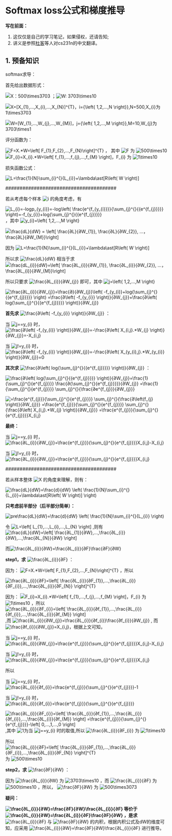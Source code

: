 # Softmax loss公式和梯度推导

**写在前面：**

1. 这仅仅是自己的学习笔记，如果侵权，还请告知;
2. 讲义是参照[杜客](https://zhuanlan.zhihu.com/p/21930884)等人对cs231n的中文翻译。

## **1. 预备知识**

softmax求导：

首先给出数据形式：

![X：500\times3703](https://www.zhihu.com/equation?tex=X%EF%BC%9A500%5Ctimes3703) ；![W: 3703\times10](https://www.zhihu.com/equation?tex=W%3A+3703%5Ctimes10)

![X=[X_{1},…,X_{i},…,X_{N}]^{T}，i={\left\{ 1,2,…,N \right\}},N=500,X_{i}为1\times3703](https://www.zhihu.com/equation?tex=X%3D%5BX_%7B1%7D%2C%E2%80%A6%2CX_%7Bi%7D%2C%E2%80%A6%2CX_%7BN%7D%5D%5E%7BT%7D%EF%BC%8Ci%3D%7B%5Cleft%5C%7B+1%2C2%2C%E2%80%A6%2CN+%5Cright%5C%7D%7D%2CN%3D500%2CX_%7Bi%7D%E4%B8%BA1%5Ctimes3703)

![W=[W_{1},…,W_{j},…,W_{M}]，j={\left\{ 1,2,…,M \right\}},M=10,W_{j}为3703\times1](https://www.zhihu.com/equation?tex=W%3D%5BW_%7B1%7D%2C%E2%80%A6%2CW_%7Bj%7D%2C%E2%80%A6%2CW_%7BM%7D%5D%EF%BC%8Cj%3D%7B%5Cleft%5C%7B+1%2C2%2C%E2%80%A6%2CM+%5Cright%5C%7D%7D%2CM%3D10%2CW_%7Bj%7D%E4%B8%BA3703%5Ctimes1)

评分函数为：

![F=X.*W=\left[ F_{1},F_{2},…,F_{N}\right]^{T}](https://www.zhihu.com/equation?tex=F%3DX.%2AW%3D%5Cleft%5B+F_%7B1%7D%2CF_%7B2%7D%2C%E2%80%A6%2CF_%7BN%7D%5Cright%5D%5E%7BT%7D) ， 其中 ![F](https://www.zhihu.com/equation?tex=F) 为 ![500\times10](https://www.zhihu.com/equation?tex=500%5Ctimes10) ![F_{i}=X_{i}.*W=\left[ f_{1},…,f_{j},…,f_{M} \right]，F_{i}](https://www.zhihu.com/equation?tex=F_%7Bi%7D%3DX_%7Bi%7D.%2AW%3D%5Cleft%5B+f_%7B1%7D%2C%E2%80%A6%2Cf_%7Bj%7D%2C%E2%80%A6%2Cf_%7BM%7D+%5Cright%5D%EF%BC%8CF_%7Bi%7D) 为 ![1\times10](https://www.zhihu.com/equation?tex=1%5Ctimes10)

损失函数公式：

![L=\frac{1}{N}\sum_{i}^{}{L_{i}}+\lambda\ast[R\left( W \right)]](https://www.zhihu.com/equation?tex=L%3D%5Cfrac%7B1%7D%7BN%7D%5Csum_%7Bi%7D%5E%7B%7D%7BL_%7Bi%7D%7D%2B%5Clambda%5Cast%5BR%5Cleft%28+W+%5Cright%29%5D)

\#######################################

若从考虑每个样本 ![i](https://www.zhihu.com/equation?tex=i) 的角度考虑，有

![L_{i}=-logp_{y_{i}}=-log\left( \frac{e^{f_{y_{i}}}}{\sum_{j}^{}{{e^{f_{j}}}}} \right)=-f_{y_{i}}+log{\sum_{j}^{}{{e^{f_{j}}}}}](https://www.zhihu.com/equation?tex=L_%7Bi%7D%3D-logp_%7By_%7Bi%7D%7D%3D-log%5Cleft%28+%5Cfrac%7Be%5E%7Bf_%7By_%7Bi%7D%7D%7D%7D%7B%5Csum_%7Bj%7D%5E%7B%7D%7B%7Be%5E%7Bf_%7Bj%7D%7D%7D%7D%7D+%5Cright%29%3D-f_%7By_%7Bi%7D%7D%2Blog%7B%5Csum_%7Bj%7D%5E%7B%7D%7B%7Be%5E%7Bf_%7Bj%7D%7D%7D%7D%7D) ，其中 ![y_{i}=\left\{ 1,2,…,M \right\}](https://www.zhihu.com/equation?tex=y_%7Bi%7D%3D%5Cleft%5C%7B+1%2C2%2C%E2%80%A6%2CM+%5Cright%5C%7D)

![\frac{dL}{dW} = \left[ \frac{∂L}{∂W_{1}}, \frac{∂L}{∂W_{2}}, …，\frac{∂L}{∂W_{M}}\right]](https://www.zhihu.com/equation?tex=%5Cfrac%7BdL%7D%7BdW%7D+%3D+%5Cleft%5B+%5Cfrac%7B%E2%88%82L%7D%7B%E2%88%82W_%7B1%7D%7D%2C+%5Cfrac%7B%E2%88%82L%7D%7B%E2%88%82W_%7B2%7D%7D%2C+%E2%80%A6%EF%BC%8C%5Cfrac%7B%E2%88%82L%7D%7B%E2%88%82W_%7BM%7D%7D%5Cright%5D)

因为 ![L=\frac{1}{N}\sum_{i}^{}{L_{i}}+\lambda\ast[R\left( W \right)]](https://www.zhihu.com/equation?tex=L%3D%5Cfrac%7B1%7D%7BN%7D%5Csum_%7Bi%7D%5E%7B%7D%7BL_%7Bi%7D%7D%2B%5Clambda%5Cast%5BR%5Cleft%28+W+%5Cright%29%5D)

所以求 ![\frac{dL}{dW}](https://www.zhihu.com/equation?tex=%5Cfrac%7BdL%7D%7BdW%7D) 相当于求 ![\frac{dL_{i}}{dW}=\left[ \frac{∂L_{i}}{∂W_{1}}, \frac{∂L_{i}}{∂W_{2}}, …，\frac{∂L_{i}}{∂W_{M}}\right]](https://www.zhihu.com/equation?tex=%5Cfrac%7BdL_%7Bi%7D%7D%7BdW%7D%3D%5Cleft%5B+%5Cfrac%7B%E2%88%82L_%7Bi%7D%7D%7B%E2%88%82W_%7B1%7D%7D%2C+%5Cfrac%7B%E2%88%82L_%7Bi%7D%7D%7B%E2%88%82W_%7B2%7D%7D%2C+%E2%80%A6%EF%BC%8C%5Cfrac%7B%E2%88%82L_%7Bi%7D%7D%7B%E2%88%82W_%7BM%7D%7D%5Cright%5D)

所以只要求 ![\frac{∂L_{i}}{∂W_{j}}](https://www.zhihu.com/equation?tex=%5Cfrac%7B%E2%88%82L_%7Bi%7D%7D%7B%E2%88%82W_%7Bj%7D%7D) 即可，其中 ![j=\left\{ 1,2,…,M \right\}](https://www.zhihu.com/equation?tex=j%3D%5Cleft%5C%7B+1%2C2%2C%E2%80%A6%2CM+%5Cright%5C%7D)

![\frac{∂L_{i}}{∂W_{j}}=\frac{∂}{∂W_{j}}\left( -f_{y_{i}}+log{\sum_{j}^{}{{e^{f_{j}}}}} \right) =\frac{∂\left( -f_{y_{i}} \right)}{∂W_{j}}+\frac{∂\left( log{\sum_{j}^{}{{e^{f_{j}}}}} \right)}{∂W_{j}}](https://www.zhihu.com/equation?tex=%5Cfrac%7B%E2%88%82L_%7Bi%7D%7D%7B%E2%88%82W_%7Bj%7D%7D%3D%5Cfrac%7B%E2%88%82%7D%7B%E2%88%82W_%7Bj%7D%7D%5Cleft%28+-f_%7By_%7Bi%7D%7D%2Blog%7B%5Csum_%7Bj%7D%5E%7B%7D%7B%7Be%5E%7Bf_%7Bj%7D%7D%7D%7D%7D+%5Cright%29+%3D%5Cfrac%7B%E2%88%82%5Cleft%28+-f_%7By_%7Bi%7D%7D+%5Cright%29%7D%7B%E2%88%82W_%7Bj%7D%7D%2B%5Cfrac%7B%E2%88%82%5Cleft%28+log%7B%5Csum_%7Bj%7D%5E%7B%7D%7B%7Be%5E%7Bf_%7Bj%7D%7D%7D%7D%7D+%5Cright%29%7D%7B%E2%88%82W_%7Bj%7D%7D)

**首先求** ![\frac{∂\left( -f_{y_{i}} \right)}{∂W_{j}}](https://www.zhihu.com/equation?tex=%5Cfrac%7B%E2%88%82%5Cleft%28+-f_%7By_%7Bi%7D%7D+%5Cright%29%7D%7B%E2%88%82W_%7Bj%7D%7D) ：

当 ![j==y_{i}](https://www.zhihu.com/equation?tex=j%3D%3Dy_%7Bi%7D) 时， ![\frac{∂\left( -f_{y_{i}} \right)}{∂W_{j}}=-\frac{∂\left( X_{i,j}.*W_{j} \right)}{∂W_{j}}=-X_{i,j}](https://www.zhihu.com/equation?tex=%5Cfrac%7B%E2%88%82%5Cleft%28+-f_%7By_%7Bi%7D%7D+%5Cright%29%7D%7B%E2%88%82W_%7Bj%7D%7D%3D-%5Cfrac%7B%E2%88%82%5Cleft%28+X_%7Bi%2Cj%7D.%2AW_%7Bj%7D+%5Cright%29%7D%7B%E2%88%82W_%7Bj%7D%7D%3D-X_%7Bi%2Cj%7D)

当 ![j!=y_{i}](https://www.zhihu.com/equation?tex=j%21%3Dy_%7Bi%7D) 时， ![\frac{∂\left( -f_{y_{i}} \right)}{∂W_{j}}=-\frac{∂\left( X_{y_{i},j}.*W_{y_{i}} \right)}{∂W_{j}}=0](https://www.zhihu.com/equation?tex=%5Cfrac%7B%E2%88%82%5Cleft%28+-f_%7By_%7Bi%7D%7D+%5Cright%29%7D%7B%E2%88%82W_%7Bj%7D%7D%3D-%5Cfrac%7B%E2%88%82%5Cleft%28+X_%7By_%7Bi%7D%2Cj%7D.%2AW_%7By_%7Bi%7D%7D+%5Cright%29%7D%7B%E2%88%82W_%7Bj%7D%7D%3D0)

**其次求** ![\frac{∂\left( log{\sum_{j}^{}{{e^{f_{j}}}}} \right)}{∂W_{j}}](https://www.zhihu.com/equation?tex=%5Cfrac%7B%E2%88%82%5Cleft%28+log%7B%5Csum_%7Bj%7D%5E%7B%7D%7B%7Be%5E%7Bf_%7Bj%7D%7D%7D%7D%7D+%5Cright%29%7D%7B%E2%88%82W_%7Bj%7D%7D) ：

![\frac{∂\left( log{\sum_{j}^{}{{e^{f_{j}}}}} \right)}{∂W_{j}}=\frac{1}{\sum_{j}^{}{e^{f_{j}}}} \frac{∂{\sum_{j}^{}{e^{f_{j}}}}}{∂W_{j}} =\frac{1}{\sum_{j}^{}{e^{f_{j}}}} \sum_{j}^{}{\frac{∂e^{f_{j}}}{∂W_{j}}} ](https://www.zhihu.com/equation?tex=%5Cfrac%7B%E2%88%82%5Cleft%28+log%7B%5Csum_%7Bj%7D%5E%7B%7D%7B%7Be%5E%7Bf_%7Bj%7D%7D%7D%7D%7D+%5Cright%29%7D%7B%E2%88%82W_%7Bj%7D%7D%3D%5Cfrac%7B1%7D%7B%5Csum_%7Bj%7D%5E%7B%7D%7Be%5E%7Bf_%7Bj%7D%7D%7D%7D+%5Cfrac%7B%E2%88%82%7B%5Csum_%7Bj%7D%5E%7B%7D%7Be%5E%7Bf_%7Bj%7D%7D%7D%7D%7D%7B%E2%88%82W_%7Bj%7D%7D+%3D%5Cfrac%7B1%7D%7B%5Csum_%7Bj%7D%5E%7B%7D%7Be%5E%7Bf_%7Bj%7D%7D%7D%7D+%5Csum_%7Bj%7D%5E%7B%7D%7B%5Cfrac%7B%E2%88%82e%5E%7Bf_%7Bj%7D%7D%7D%7B%E2%88%82W_%7Bj%7D%7D%7D+)

![=\frac{e^{f_{j}}}{\sum_{j}^{}{e^{f_{j}}}} \sum_{j}^{}{\frac{∂\left(f_{j} \right)}{∂W_{j}}} =\frac{e^{f_{j}}}{\sum_{j}^{}{e^{f_{j}}}} \sum_{j}^{}{\frac{∂\left( X_{i,j}.*W_{j} \right)}{∂W_{j}}} =\frac{e^{f_{j}}}{\sum_{j}^{}{e^{f_{j}}}}X_{i,j}](https://www.zhihu.com/equation?tex=%3D%5Cfrac%7Be%5E%7Bf_%7Bj%7D%7D%7D%7B%5Csum_%7Bj%7D%5E%7B%7D%7Be%5E%7Bf_%7Bj%7D%7D%7D%7D+%5Csum_%7Bj%7D%5E%7B%7D%7B%5Cfrac%7B%E2%88%82%5Cleft%28f_%7Bj%7D+%5Cright%29%7D%7B%E2%88%82W_%7Bj%7D%7D%7D+%3D%5Cfrac%7Be%5E%7Bf_%7Bj%7D%7D%7D%7B%5Csum_%7Bj%7D%5E%7B%7D%7Be%5E%7Bf_%7Bj%7D%7D%7D%7D+%5Csum_%7Bj%7D%5E%7B%7D%7B%5Cfrac%7B%E2%88%82%5Cleft%28+X_%7Bi%2Cj%7D.%2AW_%7Bj%7D+%5Cright%29%7D%7B%E2%88%82W_%7Bj%7D%7D%7D+%3D%5Cfrac%7Be%5E%7Bf_%7Bj%7D%7D%7D%7B%5Csum_%7Bj%7D%5E%7B%7D%7Be%5E%7Bf_%7Bj%7D%7D%7D%7DX_%7Bi%2Cj%7D)

**最终：**

当 ![j==y_{i}](https://www.zhihu.com/equation?tex=j%3D%3Dy_%7Bi%7D) 时， ![\frac{∂L_{i}}{∂W_{j}}=\frac{e^{f_{j}}}{\sum_{j}^{}{e^{f_{j}}}}X_{i,j}-X_{i,j}](https://www.zhihu.com/equation?tex=%5Cfrac%7B%E2%88%82L_%7Bi%7D%7D%7B%E2%88%82W_%7Bj%7D%7D%3D%5Cfrac%7Be%5E%7Bf_%7Bj%7D%7D%7D%7B%5Csum_%7Bj%7D%5E%7B%7D%7Be%5E%7Bf_%7Bj%7D%7D%7D%7DX_%7Bi%2Cj%7D-X_%7Bi%2Cj%7D)

当 ![j!=y_{i}](https://www.zhihu.com/equation?tex=j%21%3Dy_%7Bi%7D) 时， ![\frac{∂L_{i}}{∂W_{j}}=\frac{e^{f_{j}}}{\sum_{j}^{}{e^{f_{j}}}}X_{i,j}](https://www.zhihu.com/equation?tex=%5Cfrac%7B%E2%88%82L_%7Bi%7D%7D%7B%E2%88%82W_%7Bj%7D%7D%3D%5Cfrac%7Be%5E%7Bf_%7Bj%7D%7D%7D%7B%5Csum_%7Bj%7D%5E%7B%7D%7Be%5E%7Bf_%7Bj%7D%7D%7D%7DX_%7Bi%2Cj%7D)

\#######################################

若从样本整体 ![X](https://www.zhihu.com/equation?tex=X) 的角度来理解，则有：

![\frac{dL}{dW}=\frac{d}{dW} \left( \frac{1}{N}\sum_{i}^{}{L_{i}}+\lambda\ast[R\left( W \right)] \right)](https://www.zhihu.com/equation?tex=%5Cfrac%7BdL%7D%7BdW%7D%3D%5Cfrac%7Bd%7D%7BdW%7D+%5Cleft%28+%5Cfrac%7B1%7D%7BN%7D%5Csum_%7Bi%7D%5E%7B%7D%7BL_%7Bi%7D%7D%2B%5Clambda%5Cast%5BR%5Cleft%28+W+%5Cright%29%5D+%5Cright%29)

**只考虑前半部分（后半部分简单）：**

![pre\frac{dL}{dW}=\frac{d}{dW} \left( \frac{1}{N}\sum_{i}^{}{L_{i}} \right)](https://www.zhihu.com/equation?tex=pre%5Cfrac%7BdL%7D%7BdW%7D%3D%5Cfrac%7Bd%7D%7BdW%7D+%5Cleft%28+%5Cfrac%7B1%7D%7BN%7D%5Csum_%7Bi%7D%5E%7B%7D%7BL_%7Bi%7D%7D+%5Cright%29)

令 ![L=\left[ L_{1},…,L_{i},…,L_{N} \right]](https://www.zhihu.com/equation?tex=L%3D%5Cleft%5B+L_%7B1%7D%2C%E2%80%A6%2CL_%7Bi%7D%2C%E2%80%A6%2CL_%7BN%7D+%5Cright%5D) ,则有 ![\frac{dL}{dW}=\left[ \frac{∂L_{1}}{∂W},…,\frac{∂L_{i}}{∂W},…,\frac{∂L_{N}}{∂W} \right]](https://www.zhihu.com/equation?tex=%5Cfrac%7BdL%7D%7BdW%7D%3D%5Cleft%5B+%5Cfrac%7B%E2%88%82L_%7B1%7D%7D%7B%E2%88%82W%7D%2C%E2%80%A6%2C%5Cfrac%7B%E2%88%82L_%7Bi%7D%7D%7B%E2%88%82W%7D%2C%E2%80%A6%2C%5Cfrac%7B%E2%88%82L_%7BN%7D%7D%7B%E2%88%82W%7D+%5Cright%5D)

而![\frac{∂L_{i}}{∂W}=\frac{∂L_{i}}{∂F}\frac{∂F}{∂W}](https://www.zhihu.com/equation?tex=%5Cfrac%7B%E2%88%82L_%7Bi%7D%7D%7B%E2%88%82W%7D%3D%5Cfrac%7B%E2%88%82L_%7Bi%7D%7D%7B%E2%88%82F%7D%5Cfrac%7B%E2%88%82F%7D%7B%E2%88%82W%7D)

**step1，求** ![\frac{∂L_{i}}{∂F}](https://www.zhihu.com/equation?tex=%5Cfrac%7B%E2%88%82L_%7Bi%7D%7D%7B%E2%88%82F%7D) ：

因为： ![F=X.*W=\left[ F_{1},F_{2},…,F_{N}\right]^{T}](https://www.zhihu.com/equation?tex=F%3DX.%2AW%3D%5Cleft%5B+F_%7B1%7D%2CF_%7B2%7D%2C%E2%80%A6%2CF_%7BN%7D%5Cright%5D%5E%7BT%7D) ，所以

![\frac{∂L_{i}}{∂F}=\left[ \frac{∂L_{i}}{∂F_{1}},…,\frac{∂L_{i}}{∂F_{i}},…,\frac{∂L_{i}}{∂F_{N}} \right]^{T}](https://www.zhihu.com/equation?tex=%5Cfrac%7B%E2%88%82L_%7Bi%7D%7D%7B%E2%88%82F%7D%3D%5Cleft%5B+%5Cfrac%7B%E2%88%82L_%7Bi%7D%7D%7B%E2%88%82F_%7B1%7D%7D%2C%E2%80%A6%2C%5Cfrac%7B%E2%88%82L_%7Bi%7D%7D%7B%E2%88%82F_%7Bi%7D%7D%2C%E2%80%A6%2C%5Cfrac%7B%E2%88%82L_%7Bi%7D%7D%7B%E2%88%82F_%7BN%7D%7D+%5Cright%5D%5E%7BT%7D)

因为： ![F_{i}=X_{i}.*W=\left[ f_{1},…,f_{j},…,f_{M} \right]，F_{i}](https://www.zhihu.com/equation?tex=F_%7Bi%7D%3DX_%7Bi%7D.%2AW%3D%5Cleft%5B+f_%7B1%7D%2C%E2%80%A6%2Cf_%7Bj%7D%2C%E2%80%A6%2Cf_%7BM%7D+%5Cright%5D%EF%BC%8CF_%7Bi%7D) 为 ![1\times10](https://www.zhihu.com/equation?tex=1%5Ctimes10) ，所以 ![\frac{∂L_{i}}{∂F_{i}}=\left[ \frac{∂L_{i}}{∂f_{1}},…,\frac{∂L_{i}}{∂f_{i}},…,\frac{∂L_{i}}{∂f_{M}} \right]](https://www.zhihu.com/equation?tex=%5Cfrac%7B%E2%88%82L_%7Bi%7D%7D%7B%E2%88%82F_%7Bi%7D%7D%3D%5Cleft%5B+%5Cfrac%7B%E2%88%82L_%7Bi%7D%7D%7B%E2%88%82f_%7B1%7D%7D%2C%E2%80%A6%2C%5Cfrac%7B%E2%88%82L_%7Bi%7D%7D%7B%E2%88%82f_%7Bi%7D%7D%2C%E2%80%A6%2C%5Cfrac%7B%E2%88%82L_%7Bi%7D%7D%7B%E2%88%82f_%7BM%7D%7D+%5Cright%5D) ,而 ![\frac{∂L_{i}}{∂W_{j}}=\frac{∂L_{i}}{∂f_{i}}\frac{∂f_{i}}{∂W_{j}}](https://www.zhihu.com/equation?tex=%5Cfrac%7B%E2%88%82L_%7Bi%7D%7D%7B%E2%88%82W_%7Bj%7D%7D%3D%5Cfrac%7B%E2%88%82L_%7Bi%7D%7D%7B%E2%88%82f_%7Bi%7D%7D%5Cfrac%7B%E2%88%82f_%7Bi%7D%7D%7B%E2%88%82W_%7Bj%7D%7D) , 而![\frac{∂f_{i}}{∂W_{j}}=X_{i,j}](https://www.zhihu.com/equation?tex=%5Cfrac%7B%E2%88%82f_%7Bi%7D%7D%7B%E2%88%82W_%7Bj%7D%7D%3DX_%7Bi%2Cj%7D)，根据上文可知，

当 ![j==y_{i}](https://www.zhihu.com/equation?tex=j%3D%3Dy_%7Bi%7D) 时， ![\frac{∂L_{i}}{∂W_{j}}=\frac{e^{f_{j}}}{\sum_{j}^{}{e^{f_{j}}}}X_{i,j}-X_{i,j}](https://www.zhihu.com/equation?tex=%5Cfrac%7B%E2%88%82L_%7Bi%7D%7D%7B%E2%88%82W_%7Bj%7D%7D%3D%5Cfrac%7Be%5E%7Bf_%7Bj%7D%7D%7D%7B%5Csum_%7Bj%7D%5E%7B%7D%7Be%5E%7Bf_%7Bj%7D%7D%7D%7DX_%7Bi%2Cj%7D-X_%7Bi%2Cj%7D)

当 ![j!=y_{i}](https://www.zhihu.com/equation?tex=j%21%3Dy_%7Bi%7D) 时， ![\frac{∂L_{i}}{∂W_{j}}=\frac{e^{f_{j}}}{\sum_{j}^{}{e^{f_{j}}}}X_{i,j}](https://www.zhihu.com/equation?tex=%5Cfrac%7B%E2%88%82L_%7Bi%7D%7D%7B%E2%88%82W_%7Bj%7D%7D%3D%5Cfrac%7Be%5E%7Bf_%7Bj%7D%7D%7D%7B%5Csum_%7Bj%7D%5E%7B%7D%7Be%5E%7Bf_%7Bj%7D%7D%7D%7DX_%7Bi%2Cj%7D)

所以

当 ![j==y_{i}](https://www.zhihu.com/equation?tex=j%3D%3Dy_%7Bi%7D) 时， ![\frac{∂L_{i}}{∂f_{i}}=\frac{e^{f_{j}}}{\sum_{j}^{}{e^{f_{j}}}}-1](https://www.zhihu.com/equation?tex=%5Cfrac%7B%E2%88%82L_%7Bi%7D%7D%7B%E2%88%82f_%7Bi%7D%7D%3D%5Cfrac%7Be%5E%7Bf_%7Bj%7D%7D%7D%7B%5Csum_%7Bj%7D%5E%7B%7D%7Be%5E%7Bf_%7Bj%7D%7D%7D%7D-1)

当 ![j!=y_{i}](https://www.zhihu.com/equation?tex=j%21%3Dy_%7Bi%7D) 时， ![\frac{∂L_{i}}{∂f_{i}}=\frac{e^{f_{j}}}{\sum_{j}^{}{e^{f_{j}}}}](https://www.zhihu.com/equation?tex=%5Cfrac%7B%E2%88%82L_%7Bi%7D%7D%7B%E2%88%82f_%7Bi%7D%7D%3D%5Cfrac%7Be%5E%7Bf_%7Bj%7D%7D%7D%7B%5Csum_%7Bj%7D%5E%7B%7D%7Be%5E%7Bf_%7Bj%7D%7D%7D%7D)

![\frac{∂L_{i}}{∂F_{i}}=\left[ \frac{∂L_{i}}{∂f_{1}},…,\frac{∂L_{i}}{∂f_{i}},…,\frac{∂L_{i}}{∂f_{M}} \right] =\frac{e^{f_{j}}}{\sum_{j}^{}{e^{f_{j}}}}-\left[ 0,…,1,…,0 \right]](https://www.zhihu.com/equation?tex=%5Cfrac%7B%E2%88%82L_%7Bi%7D%7D%7B%E2%88%82F_%7Bi%7D%7D%3D%5Cleft%5B+%5Cfrac%7B%E2%88%82L_%7Bi%7D%7D%7B%E2%88%82f_%7B1%7D%7D%2C%E2%80%A6%2C%5Cfrac%7B%E2%88%82L_%7Bi%7D%7D%7B%E2%88%82f_%7Bi%7D%7D%2C%E2%80%A6%2C%5Cfrac%7B%E2%88%82L_%7Bi%7D%7D%7B%E2%88%82f_%7BM%7D%7D+%5Cright%5D+%3D%5Cfrac%7Be%5E%7Bf_%7Bj%7D%7D%7D%7B%5Csum_%7Bj%7D%5E%7B%7D%7Be%5E%7Bf_%7Bj%7D%7D%7D%7D-%5Cleft%5B+0%2C%E2%80%A6%2C1%2C%E2%80%A6%2C0+%5Cright%5D) ,其中 ![1](https://www.zhihu.com/equation?tex=1)为当 ![j==y_{i}](https://www.zhihu.com/equation?tex=j%3D%3Dy_%7Bi%7D) 时的取值,所以 ![\frac{∂L_{i}}{∂F_{i}}](https://www.zhihu.com/equation?tex=%5Cfrac%7B%E2%88%82L_%7Bi%7D%7D%7B%E2%88%82F_%7Bi%7D%7D) 为 ![1\times10](https://www.zhihu.com/equation?tex=1%5Ctimes10)

所以 ![\frac{∂L_{i}}{∂F}=\left[ \frac{∂L_{i}}{∂F_{1}},…,\frac{∂L_{i}}{∂F_{i}},…,\frac{∂L_{i}}{∂F_{N}} \right]^{T}](https://www.zhihu.com/equation?tex=%5Cfrac%7B%E2%88%82L_%7Bi%7D%7D%7B%E2%88%82F%7D%3D%5Cleft%5B+%5Cfrac%7B%E2%88%82L_%7Bi%7D%7D%7B%E2%88%82F_%7B1%7D%7D%2C%E2%80%A6%2C%5Cfrac%7B%E2%88%82L_%7Bi%7D%7D%7B%E2%88%82F_%7Bi%7D%7D%2C%E2%80%A6%2C%5Cfrac%7B%E2%88%82L_%7Bi%7D%7D%7B%E2%88%82F_%7BN%7D%7D+%5Cright%5D%5E%7BT%7D) 为 ![500\times10](https://www.zhihu.com/equation?tex=500%5Ctimes10)

**step2，求** ![\frac{∂F}{∂W}](https://www.zhihu.com/equation?tex=%5Cfrac%7B%E2%88%82F%7D%7B%E2%88%82W%7D) ：

因为 ![\frac{∂L_{i}}{∂W}](https://www.zhihu.com/equation?tex=%5Cfrac%7B%E2%88%82L_%7Bi%7D%7D%7B%E2%88%82W%7D) 为 ![3703\times10](https://www.zhihu.com/equation?tex=3703%5Ctimes10) ，而 ![\frac{∂L_{i}}{∂F}](https://www.zhihu.com/equation?tex=%5Cfrac%7B%E2%88%82L_%7Bi%7D%7D%7B%E2%88%82F%7D) 为 ![500\times10](https://www.zhihu.com/equation?tex=500%5Ctimes10) ，所以， ![\frac{∂F}{∂W}](https://www.zhihu.com/equation?tex=%5Cfrac%7B%E2%88%82F%7D%7B%E2%88%82W%7D) 为 ![500\times3073](https://www.zhihu.com/equation?tex=500%5Ctimes3073)

**疑问：**

**![\frac{∂L_{i}}{∂W}=\frac{∂F}{∂W}\frac{∂L_{i}}{∂F}](https://www.zhihu.com/equation?tex=%5Cfrac%7B%E2%88%82L_%7Bi%7D%7D%7B%E2%88%82W%7D%3D%5Cfrac%7B%E2%88%82F%7D%7B%E2%88%82W%7D%5Cfrac%7B%E2%88%82L_%7Bi%7D%7D%7B%E2%88%82F%7D) 等价于 ![\frac{∂L_{i}}{∂W}=\frac{∂L_{i}}{∂F}\frac{∂F}{∂W}](https://www.zhihu.com/equation?tex=%5Cfrac%7B%E2%88%82L_%7Bi%7D%7D%7B%E2%88%82W%7D%3D%5Cfrac%7B%E2%88%82L_%7Bi%7D%7D%7B%E2%88%82F%7D%5Cfrac%7B%E2%88%82F%7D%7B%E2%88%82W%7D) ，是求** ![\frac{∂L_{i}}{∂F}](https://www.zhihu.com/equation?tex=%5Cfrac%7B%E2%88%82L_%7Bi%7D%7D%7B%E2%88%82F%7D) 与 ![\frac{∂F}{∂W}](https://www.zhihu.com/equation?tex=%5Cfrac%7B%E2%88%82F%7D%7B%E2%88%82W%7D) 的内积，根据内积公式及dW的维度可知，应采用 ![\frac{∂L_{i}}{∂W}=\frac{∂F}{∂W}\frac{∂L_{i}}{∂F}](https://www.zhihu.com/equation?tex=%5Cfrac%7B%E2%88%82L_%7Bi%7D%7D%7B%E2%88%82W%7D%3D%5Cfrac%7B%E2%88%82F%7D%7B%E2%88%82W%7D%5Cfrac%7B%E2%88%82L_%7Bi%7D%7D%7B%E2%88%82F%7D) 进行推导。

